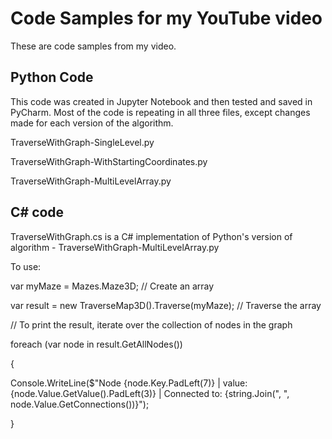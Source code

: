 # Code Samples for my YouTube video
These are code samples from my video.

## Python Code
This code was created in Jupyter Notebook and then tested and saved in PyCharm. 
Most of the code is repeating in all three files, except changes made for each version of the algorithm.

TraverseWithGraph-SingleLevel.py

TraverseWithGraph-WithStartingCoordinates.py

TraverseWithGraph-MultiLevelArray.py


## C# code 
TraverseWithGraph.cs is a C# implementation of Python's version of algorithm - TraverseWithGraph-MultiLevelArray.py

To use:

var myMaze = Mazes.Maze3D;  // Create an array

var result = new TraverseMap3D().Traverse(myMaze); // Traverse the array

// To print the result, iterate over the collection of nodes in the graph

foreach (var node in result.GetAllNodes())

{

Console.WriteLine($"Node {node.Key.PadLeft(7)} | value: {node.Value.GetValue().PadLeft(3)} | Connected to: {string.Join(", ", node.Value.GetConnections())}");

}

